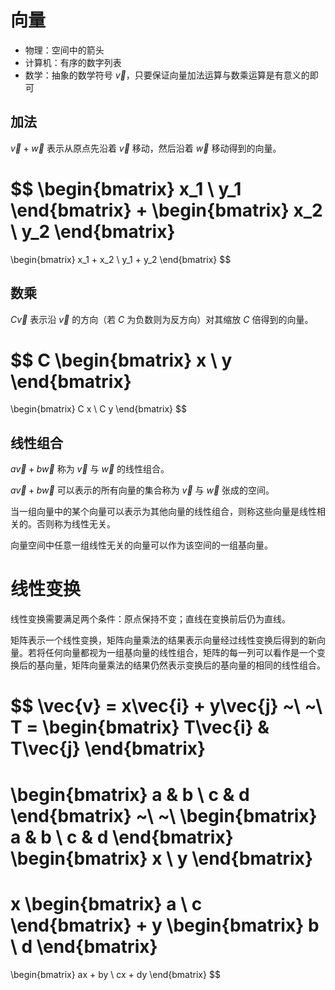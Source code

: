 # 向量

- 物理：空间中的箭头
- 计算机：有序的数字列表
- 数学：抽象的数学符号 $\vec{v}$，只要保证向量加法运算与数乘运算是有意义的即可

## 加法

$\vec{v}+\vec{w}$ 表示从原点先沿着 $\vec{v}$ 移动，然后沿着 $\vec{w}$ 移动得到的向量。

$$
\begin{bmatrix}
  x_1 \\
  y_1
\end{bmatrix}
+
\begin{bmatrix}
  x_2 \\
  y_2
\end{bmatrix}
=
\begin{bmatrix}
  x_1 + x_2 \\
  y_1 + y_2
\end{bmatrix}
$$

## 数乘

$C\vec{v}$ 表示沿 $\vec{v}$ 的方向（若 $C$ 为负数则为反方向）对其缩放 $C$ 倍得到的向量。

$$
C
\begin{bmatrix}
  x \\
  y
\end{bmatrix}
=
\begin{bmatrix}
  C x \\
  C y
\end{bmatrix}
$$

## 线性组合

$a\vec{v}+b\vec{w}$ 称为 $\vec{v}$ 与 $\vec{w}$ 的线性组合。

$a\vec{v}+b\vec{w}$ 可以表示的所有向量的集合称为 $\vec{v}$ 与 $\vec{w}$ 张成的空间。

当一组向量中的某个向量可以表示为其他向量的线性组合，则称这些向量是线性相关的。否则称为线性无关。

向量空间中任意一组线性无关的向量可以作为该空间的一组基向量。

# 线性变换

线性变换需要满足两个条件：原点保持不变；直线在变换前后仍为直线。

矩阵表示一个线性变换，矩阵向量乘法的结果表示向量经过线性变换后得到的新向量。若将任何向量都视为一组基向量的线性组合，矩阵的每一列可以看作是一个变换后的基向量，矩阵向量乘法的结果仍然表示变换后的基向量的相同的线性组合。

$$
\vec{v} = x\vec{i} + y\vec{j}
~\\
~\\
T =
\begin{bmatrix}
  T\vec{i} & T\vec{j}
\end{bmatrix}
=
\begin{bmatrix}
  a & b \\
  c & d
\end{bmatrix}
~\\
~\\
\begin{bmatrix}
  a & b \\
  c & d
\end{bmatrix}
\begin{bmatrix}
  x \\
  y
\end{bmatrix}
=
x
\begin{bmatrix}
  a \\
  c
\end{bmatrix}
+
y
\begin{bmatrix}
  b \\
  d
\end{bmatrix}
=
\begin{bmatrix}
  ax + by \\
  cx + dy
\end{bmatrix}
$$
